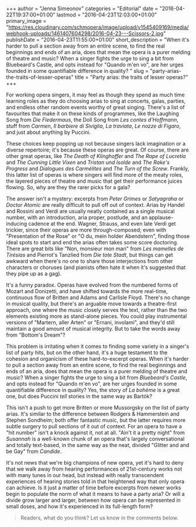 +++
author = "Jenna Simeonov"
categories = "Editorial"
date = "2016-04-22T19:37:00+01:00"
lastmod = "2016-04-23T12:03:00+01:00"
primary_image = "https://res.cloudinary.com/schmopera/image/upload/v1545409169/media/webhook-uploads/1461407604298/2016-04-23---Scissors-2.jpg"
publishDate = "2016-04-23T11:55:00+01:00"
short_description = "When it&#039;s harder to pull a section away from an entire scene, to find the real beginnings and ends of an aria, does that mean the opera is a purer melding of theatre and music? When a singer fights the urge to sing a bit from Bluebeard&#039;s Castle, and opts instead for &quot;Quando m&#039;en vo&quot;, are her urges founded in some quantifiable difference in quality? "
slug = "party-arias-the-traits-of-lesser-operas"
title = "Party arias: the traits of lesser operas?"
+++

For working opera singers, it may feel as though they spend as much time learning roles as they do choosing arias to sing at concerts, galas, parties, and endless other random events worthy of great singing. There's a list of favourites that make it on these kinds of programmes, like the Laughing Song from *Die Fledermaus*, the Doll Song from *Les contes d'Hoffmann*, stuff from  *Carmen*, *Il barbiere di Siviglia*, *La traviata*, *Le nozze di Figaro*, and just about anything by Puccini.

These choices keep popping up not because singers lack imagination or a diverse repertoire; it's because these operas are great. Of course, there are other great operas, like *The Death of Klinghoffer* and *The Rape of Lucretia* and *The Cunning Little Vixen* and *Tristan und Isolde* and *The Rake's Progress* and *Dialogues des Carmélites* and *The Turn of the Screw*. Frankly, this latter list of operas is where singers will find more of the meaty roles, the layered pieces of theatre and music that get their performance juices flowing. So, why are they the rarer picks for a gala?

The answer isn't a mystery: excerpts from *Peter Grimes* or *Satyagraha* or *Doctor Atomic* are really difficult to pull off out of context. Arias by Handel and Rossini and Verdi are usually neatly contained as a single musical number, with an introduction, aria proper, postlude, and an applause-inducing cadence at the end. Wagner, Strauss, and even late Verdi get trickier, since their operas are more through-composed; even with "Presentation of the Rose" or "O du, mein holder Abendstern", finding those ideal spots to start and end the arias often takes some score doctoring. There are great bits like "Non, monsieur mon mari" from *Les mamelles de Tirésias* and Pierrot's Tanzlied from *Die tote Stadt*, but things can get awkward when there's no one to share those interjections from other characters or choruses (and pianists often hate it when it's suggested that they pipe up as a gag).

It's a funny paradox. Operas have evolved from the numbered forms of Mozart and Donizetti, and have shifted towards the more real-time, continuous flow of Britten and Adams and Carlisle Floyd. There's no change in musical quality, but there's an arguable move towards a theatre-first approach, one where the music closely serves the text, rather than the two elements existing more as stand-alone pieces. You could play instrumental versions of "Martern, aller Arten" or "Ernani, involami", and they'd still maintain a good amount of musical integrity. But to take the words away from "Bottom's Dream"?

This problem is irritating when it comes to finding some variety in a singer's list of party hits, but on the other hand, it's a huge testament to the cohesion and organicism of these hard-to-excerpt operas. When it's harder to pull a section away from an entire scene, to find the real beginnings and ends of an aria, does that mean the opera is a purer melding of theatre and music? When a singer fights the urge to sing a bit from *Bluebeard's Castle*, and opts instead for "Quando m'en vo", are her urges founded in some quantifiable difference in quality? Yes, the story of *La bohème* is a great one, but does Puccini *tell* stories in the same way as Bartók?

This isn't a push to get more Britten or more Mussorgsky on the list of party arias. It's similar to the difference between Rodgers & Hammerstein and Stephen Sondheim; both offer fantastic music, but the latter requires more subtle surgery to pull sections of it out of context. For an opera to have a "hit number" isn't a knock against it, not at all. "Ain't it a pretty night" from *Susannah* is a well-known chunk of an opera that's largely conversational and totally text-based, in the same way as the neat, divided "Glitter and and be Gay" from *Candide*. 

It's not news that we're big champions of new opera, yet it's hard to deny that we walk away from hearing performances of 21st-century works not with many tunes in our head, but instead with really transcendent experiences of hearing stories told in that heightened way that only opera can achieve. Is it just a matter of time before excerpts from newer works begin to populate the norm of what it means to have a party aria? Or will a divide grow larger and larger, between how opera can be represented in small doses, and how it's experienced in its full-length form?

>Readers, what do you think? Let us know in the comments below.
